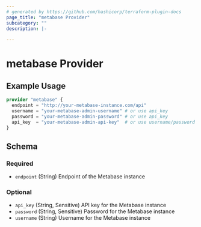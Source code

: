 ```yaml
---
# generated by https://github.com/hashicorp/terraform-plugin-docs
page_title: "metabase Provider"
subcategory: ""
description: |-
  
---
```


# metabase Provider



## Example Usage

```terraform
provider "metabase" {
  endpoint = "http://your-metabase-instance.com/api"
  username = "your-metabase-admin-username" # or use api_key
  password = "your-metabase-admin-password" # or use api_key
  api_key  = "your-metabase-admin-api-key"  # or use username/password
}
```

<!-- schema generated by tfplugindocs -->
## Schema

### Required

- `endpoint` (String) Endpoint of the Metabase instance

### Optional

- `api_key` (String, Sensitive) API key for the Metabase instance
- `password` (String, Sensitive) Password for the Metabase instance
- `username` (String) Username for the Metabase instance
